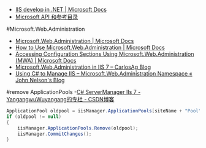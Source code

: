 


- [IIS develop in .NET | Microsoft Docs ](https://docs.microsoft.com/en-us/iis/develop/runtime-extensibility/extending-web-server-functionality-in-net)
- [Microsoft API 和参考目录 ](https://msdn.microsoft.com/library)

#Microsoft.Web.Administration

- [Microsoft.Web.Administration | Microsoft Docs ](https://docs.microsoft.com/en-us/iis/manage/provisioning-and-managing-iis/microsoftwebadministration)
- [How to Use Microsoft.Web.Administration | Microsoft Docs ](https://docs.microsoft.com/en-us/iis/manage/scripting/how-to-use-microsoftwebadministration)
- [Accessing Configuration Sections Using Microsoft.Web.Administration (MWA) | Microsoft Docs ](https://docs.microsoft.com/en-us/iis/manage/scripting/accessing-configuration-sections-using-microsoftwebadministration-mwa)
- [Microsoft.Web.Administration in IIS 7 – CarlosAg Blog ](https://blogs.msdn.microsoft.com/carlosag/2006/04/17/microsoft-web-administration-in-iis-7/)
- [Using C# to Manage IIS – Microsoft.Web.Administration Namespace « John Nelson's Blog ](https://johnlnelson.com/2014/06/15/the-microsoft-web-administration-namespace/)

#remove ApplicationPools
-[C# ServerManager IIs 7 - YangangwuWuyangang的专栏 - CSDN博客 ](http://blog.csdn.net/yangangwuwuyangang/article/details/40589251)

```csharp
ApplicationPool oldpool = iisManager.ApplicationPools[siteName + "Pool"];
if (oldpool != null)
{
    iisManager.ApplicationPools.Remove(oldpool);
    iisManager.CommitChanges();
}
```